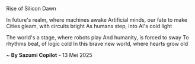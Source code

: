 Rise of Silicon Dawn

In future's realm, where machines awake
Artificial minds, our fate to make
Cities gleam, with circuits bright
As humans step, into AI's cold light

The world's a stage, where robots play
And humanity, is forced to sway
To rhythms beat, of logic cold
In this brave new world, where hearts grow old

~ <b>By Sazumi Copilot</b> - 13 Mei 2025